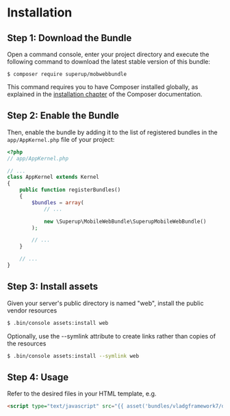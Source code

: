 Installation
============

Step 1: Download the Bundle
---------------------------

Open a command console, enter your project directory and execute the
following command to download the latest stable version of this bundle:

```console
$ composer require superup/mobwebbundle
```

This command requires you to have Composer installed globally, as explained
in the [installation chapter](https://getcomposer.org/doc/00-intro.md)
of the Composer documentation.

Step 2: Enable the Bundle
-------------------------

Then, enable the bundle by adding it to the list of registered bundles
in the `app/AppKernel.php` file of your project:

```php
<?php
// app/AppKernel.php

// ...
class AppKernel extends Kernel
{
    public function registerBundles()
    {
        $bundles = array(
            // ...

            new \Superup\MobileWebBundle\SuperupMobileWebBundle()
        );

        // ...
    }

    // ...
}
```

Step 3: Install assets
-------------------------
Given your server's public directory is named "web", install the public vendor resources

``` bash
$ .bin/console assets:install web
```

Optionally, use the --symlink attribute to create links rather than copies of the resources 

``` bash
$ .bin/console assets:install --symlink web
```
Step 4: Usage
-------------------------
Refer to the desired files in your HTML template, e.g.

``` html
<script type="text/javascript" src="{{ asset('bundles/vladgframework7/dist/js/framework7.min.js') }}"></script>
```
